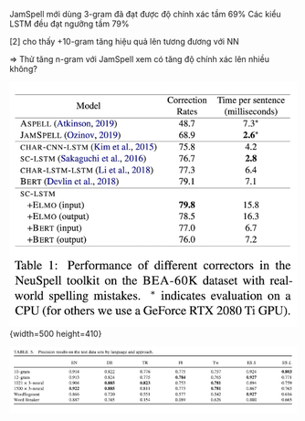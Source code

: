 JamSpell mới dùng 3-gram đã đạt được độ chính xác tầm 69%
Các kiểu LSTM đều đạt ngưỡng tầm 79%

[2] cho thấy +10-gram tăng hiệu quả lên tương đương với NN

=> Thử tăng n-gram với JamSpell xem có tăng độ chính xác lên nhiều không?

![1](files/03-gram_vs_nn_spelling_correction.png){width=500 height=410}

![2](files/12-gram_vs_nn_word_segment.png)
